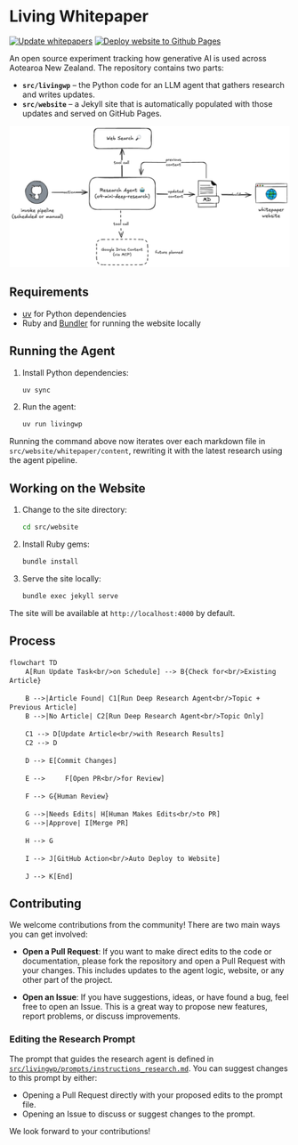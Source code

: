 # Living Whitepaper

[![Update whitepapers](https://github.com/mingnz/livingwp/actions/workflows/run_agent.yml/badge.svg)](https://github.com/mingnz/livingwp/actions/workflows/run_agent.yml)
[![Deploy website to Github Pages](https://github.com/mingnz/livingwp/actions/workflows/deploy_website.yml/badge.svg)](https://github.com/mingnz/livingwp/actions/workflows/deploy_website.yml)

An open source experiment tracking how generative AI is used across Aotearoa
New Zealand. The repository contains two parts:

- **`src/livingwp`** – the Python code for an LLM agent that gathers research and
  writes updates.
- **`src/website`** – a Jekyll site that is automatically populated with those
  updates and served on GitHub Pages.

![system diagram](docs/assets/system.excalidraw.png)

## Requirements

- [uv](https://github.com/astral-sh/uv) for Python dependencies
- Ruby and [Bundler](https://bundler.io) for running the website locally

## Running the Agent

1. Install Python dependencies:

   ```sh
   uv sync
   ```

2. Run the agent:

   ```sh
   uv run livingwp
   ```

Running the command above now iterates over each markdown file in
`src/website/whitepaper/content`, rewriting it with the latest research using
the agent pipeline.

## Working on the Website

1. Change to the site directory:

   ```sh
   cd src/website
   ```

2. Install Ruby gems:

   ```sh
   bundle install
   ```

3. Serve the site locally:

   ```sh
   bundle exec jekyll serve
   ```

The site will be available at `http://localhost:4000` by default.

## Process

```mermaid
flowchart TD
    A[Run Update Task<br/>on Schedule] --> B{Check for<br/>Existing Article}

    B -->|Article Found| C1[Run Deep Research Agent<br/>Topic + Previous Article]
    B -->|No Article| C2[Run Deep Research Agent<br/>Topic Only]

    C1 --> D[Update Article<br/>with Research Results]
    C2 --> D

    D --> E[Commit Changes]

    E -->     F[Open PR<br/>for Review]

    F --> G{Human Review}

    G -->|Needs Edits| H[Human Makes Edits<br/>to PR]
    G -->|Approve| I[Merge PR]

    H --> G

    I --> J[GitHub Action<br/>Auto Deploy to Website]

    J --> K[End]
```

## Contributing

We welcome contributions from the community! There are two main ways you can get involved:

- **Open a Pull Request**: If you want to make direct edits to the code or documentation, please fork the repository and open a Pull Request with your changes. This includes updates to the agent logic, website, or any other part of the project.

- **Open an Issue**: If you have suggestions, ideas, or have found a bug, feel free to open an Issue. This is a great way to propose new features, report problems, or discuss improvements.

### Editing the Research Prompt

The prompt that guides the research agent is defined in [`src/livingwp/prompts/instructions_research.md`](https://github.com/mingnz/livingwp/blob/main/src/livingwp/prompts/instructions_research.md). You can suggest changes to this prompt by either:

- Opening a Pull Request directly with your proposed edits to the prompt file.
- Opening an Issue to discuss or suggest changes to the prompt.

We look forward to your contributions!
